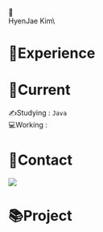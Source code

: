 👋\
HyenJae Kim\
 

# 📖Experience


# 📌Current
✍️Studying :  `Java`\
💻Working  :  


# 🤝Contact
 <a href="mailto:nowalex322@gmail.com@gmail.com"><img src="https://img.shields.io/badge/Gmail-EA4335?style=flat-square&logo=Gmail&logoColor=black"/></a>


# 📚Project